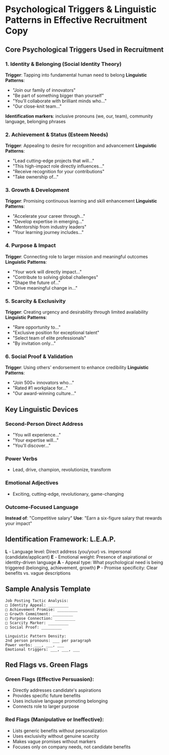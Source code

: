 # Psychological Triggers & Linguistic Patterns in Effective Recruitment Copy

## Core Psychological Triggers Used in Recruitment

### 1. Identity & Belonging (Social Identity Theory)
**Trigger**: Tapping into fundamental human need to belong
**Linguistic Patterns**:
- "Join our family of innovators"
- "Be part of something bigger than yourself"
- "You'll collaborate with brilliant minds who..."
- "Our close-knit team..."

**Identification markers**: inclusive pronouns (we, our, team), community language, belonging phrases

### 2. Achievement & Status (Esteem Needs)
**Trigger**: Appealing to desire for recognition and advancement
**Linguistic Patterns**:
- "Lead cutting-edge projects that will..."
- "This high-impact role directly influences..."
- "Receive recognition for your contributions"
- "Take ownership of..."

### 3. Growth & Development
**Trigger**: Promising continuous learning and skill enhancement
**Linguistic Patterns**:
- "Accelerate your career through..."
- "Develop expertise in emerging..."
- "Mentorship from industry leaders"
- "Your learning journey includes..."

### 4. Purpose & Impact
**Trigger**: Connecting role to larger mission and meaningful outcomes
**Linguistic Patterns**:
- "Your work will directly impact..."
- "Contribute to solving global challenges"
- "Shape the future of..."
- "Drive meaningful change in..."

### 5. Scarcity & Exclusivity
**Trigger**: Creating urgency and desirability through limited availability
**Linguistic Patterns**:
- "Rare opportunity to..."
- "Exclusive position for exceptional talent"
- "Select team of elite professionals"
- "By invitation only..."

### 6. Social Proof & Validation
**Trigger**: Using others' endorsement to enhance credibility
**Linguistic Patterns**:
- "Join 500+ innovators who..."
- "Rated #1 workplace for..."
- "Our award-winning culture..."

## Key Linguistic Devices

### Second-Person Direct Address
- "You will experience..."
- "Your expertise will..."
- "You'll discover..."

### Power Verbs
- Lead, drive, champion, revolutionize, transform

### Emotional Adjectives
- Exciting, cutting-edge, revolutionary, game-changing

### Outcome-Focused Language
**Instead of**: "Competitive salary"
**Use**: "Earn a six-figure salary that rewards your impact"

## Identification Framework: L.E.A.P.

**L** - Language level: Direct address (you/your) vs. impersonal (candidate/applicant)
**E** - Emotional weight: Presence of aspirational or identity-driven language
**A** - Appeal type: What psychological need is being triggered (belonging, achievement, growth)
**P** - Promise specificity: Clear benefits vs. vague descriptions

## Sample Analysis Template

```
Job Posting Tactic Analysis:
□ Identity Appeal: _________
□ Achievement Promise: _________
□ Growth Commitment: _________
□ Purpose Connection: _________
□ Scarcity Marker: _________
□ Social Proof: _________

Linguistic Pattern Density:
2nd person pronouns: ___ per paragraph
Power verbs: ___, ___, ___
Emotional triggers: ___, ___, ___
```

## Red Flags vs. Green Flags

### Green Flags (Effective Persuasion):
- Directly addresses candidate's aspirations
- Provides specific future benefits
- Uses inclusive language promoting belonging
- Connects role to larger purpose

### Red Flags (Manipulative or Ineffective):
- Lists generic benefits without personalization
- Uses exclusivity without genuine scarcity
- Makes vague promises without markers
- Focuses only on company needs, not candidate benefits